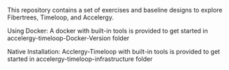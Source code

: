 This repository contains a set of exercises and baseline designs to explore Fibertrees, Timeloop, and Accelergy.

Using Docker:
A docker with built-in tools is provided to get started in accelergy-timeloop-Docker-Version folder

Native Installation:
Acclergy-Timeloop with built-in tools is provided to get started in accelergy-timeloop-infrastructure folder
